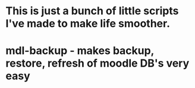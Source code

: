 #
# This is just a bunch of little scripts I've made to make life smoother.
#
# mdl-backup - makes backup, restore, refresh of moodle DB's very easy
#



